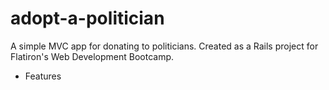 
# adopt-a-politician

A simple MVC app for donating to politicians. Created as a Rails project for Flatiron's Web Development Bootcamp.

* Features
